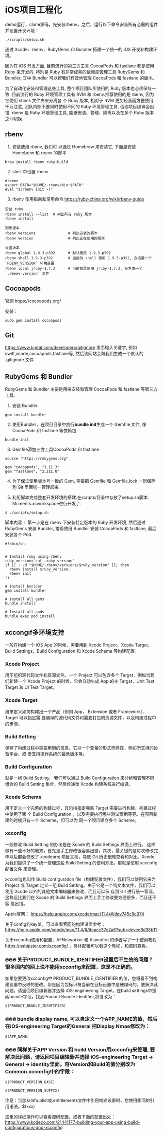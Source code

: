 # iOS项目工程化

demo运行，clone源码，先安装rbenv，之后，运行以下命令安装所有必需的组件并设置开发环境：
```
./scripts/setup.sh
```

通过 Xcode、rbenv、RubyGems 和 Bundler 搭建⼀个统⼀的 iOS 开发和构建环境。

因为在 iOS 开发⽅⾯, ⽬前流⾏的第三⽅⼯具 CocoaPods 和 fastlane 都是使⽤ Ruby 来开发的. 
特别是 Ruby 有⾮常成熟的依赖库管理⼯具 RubyGems 和 Bundler, 其中 Bundler 可以帮我们有效地管理 CocoaPods 和 fastlane 的版本。

为了⾃动化安装和管理这些⼯具, 整个项⽬团队所使⽤的 Ruby 版本也必须保持⼀致. 
⽬前流⾏的 Ruby 环境管理⼯具有 RVM 和 rbenv.推荐使⽤的是 rbenv, 因为它使⽤ shims ⽂件夹来分离各 个 Ruby 版本, 相对于 RVM 更加轻装⽽⽅便使⽤. 千万注意, 团队内部不要同时使⽤不同的 Ruby 环境管理⼯具, 否则项⽬编译会出错. rbenv 是 Ruby 环境管理⼯具, 能够安装、管理、隔离以及在多个 Ruby 版本之间切换. 

## rbenv
1. 安装使⽤ rbenv, 我们可 以通过 Homebrew 来安装它, 下⾯是安装 Homebrew 和 rbenv 的脚本
```
brew install rbenv ruby-build
```
2. shell 中设置 rbenv
```
#rbenv
export PATH="$HOME/.rbenv/bin:$PATH"
eval "$(rbenv init -)"
```
3. rbenv 使用指南和常用命令
https://ruby-china.org/wiki/rbenv-guide
```
安装 ruby
rbenv install --list  # 列出所有 ruby 版本
rbenv install  

列出版本
rbenv versions               # 列出安装的版本
rbenv version                # 列出正在使用的版本

设置版本
rbenv global 1.9.3-p392      # 默认使用 1.9.3-p392
rbenv shell 1.9.3-p392       # 当前的 shell 使用 1.9.3-p392, 会设置一个 `RBENV_VERSION` 环境变量
rbenv local jruby-1.7.3      # 当前目录使用 jruby-1.7.3, 会生成一个 `.rbenv-version` 文件
```

## Cocoapods
官网 https://cocoapods.org/

安装：
```
sudo gem install cocoapods
```

## Git

 https://www.toptal.com/developers/gitignore ⾥⾯输⼊关键字, 例如 swift,xcode,cocoapods,fastlane等, 然后该⽹站会帮我们⽣成⼀个默认的 .gitignore ⽂件.


## RubyGems 和 Bundler
RubyGems 和 Bundler 主要是⽤来安装和管理 CocoaPods 和 fastlane 等第三⽅⼯具.

1. 安装 Bundler
```
gem install bundler
```
2. 使用Bundler，在项目目录中执⾏**bundle init**⽣成⼀个 Gemfile ⽂件, 像 CocoaPods 和 fastlane 等依赖包
```
bundle init
```
3. Gemfile添加三方工具CocoaPods 和 fastlane 
```
source "https://rubygems.org"

gem "cocoapods", "1.11.3"
gem "fastlane", "2.211.0"
```
4. 为了保证使⽤版本号⼀致的 Gem, 需要把 Gemfile 和 Gemfile.lock ⼀同保存到 Git ⾥⾯统⼀管理起来.

5. 利用脚本完成整套开发环境的搭建.在scripts/目录中存放了setup.sh脚本. Moments.xcworkspace进⾏开发了.
```
$ ./scripts/setup.sh
```
脚本内容：
第⼀步是在 rbenv 下安装特定版本的 Ruby 开发环境, 然后通过 RubyGems 安装 Bunlder, 接着使⽤ Bundler 安装 CocoaPods 和 fastlane, 最后安装各个 Pod. 
```
#!/bin/sh


# Install ruby using rbenv
ruby_version=`cat .ruby-version`
if [[ ! -d "$HOME/.rbenv/versions/$ruby_version" ]]; then
  rbenv install $ruby_version;
  rbenv init
fi

# Install bunlder
gem install bundler

# Install all gems
bundle install

# Install all pods
bundle exec pod install
```

## xccongif多环境支持

⼀般在构建⼀个 iOS App 的时候，需要⽤到 Xcode Project，Xcode Target，Build Settings，Build Configuration 和 Xcode Scheme 等构建配置。

### Xcode Project
⽤于组织源代码⽂件和资源⽂件。⼀个 Project 可以包含多个 Target，例如当我们新建⼀个 Xcode Project 的时候，它会⾃动⽣成 App 的主 Target，Unit Test Target 和 UI Test Target。

### Xcode Target
⽤来定义如何构建出⼀个产品（例如 App， Extension 或者 Framework），Target 可以指定需 要编译的源代码⽂件和需要打包的资源⽂件，以及构建过程中的步骤。

### Build Setting
保存了构建过程中需要⽤到的信息，它以⼀个变量的形式⽽存在，例如所⽀持的设备平台，或 者⽀持操作系统的最低版本等。

### Build Configuration
就是⼀组 Build Setting。 我们可以通过 Build Configuration 来分组和管理不同组合的 Build Setting 集合，然后传递给 Xcode 构建系统进⾏编译。

### Xcode Scheme
⽤于定义⼀个完整的构建过程，其包括指定哪些 Target 需要进⾏构建，构建过程中使⽤了哪 个 Build Configuration ，以及需要执⾏哪些测试案例等等。在项⽬新建的时候只有⼀个 Scheme，但可以为 同⼀个项⽬建⽴多个 Scheme。

### xcconfig
⼀般修改 Build Setting 的办法是在 Xcode 的 Build Settings 界⾯上进⾏。 这样做有⼀些不好的地⽅，⾸先是⼿⼯修改很容易出错，其次，最关键的是每次修改完毕以后都会修改了 xcodeproj 项⽬⽂档，导致 Git 历史很难查看和对⽐。Xcode 为我们提供了⼀个统⼀管理这些 Build Setting 的便利⽅法，那就是使⽤ xcconfig 配置⽂件 来管理。

xcconfig也叫作 Build configuration file（构建配置⽂件），我们可以使⽤它来为 Project 或 Target 定义⼀组 Build Setting。由于它是⼀个纯⽂本⽂件，我们可以使⽤ Xcode 以外的其他⽂本编辑器来修改，⽽且可以保 存到 Git 进⾏统⼀管理。 这样远⽐我们在 Xcode 的 Build Settings 界⾯上⼿⼯修改要⽅便很多，⽽且还不容 易出错。

Apple官网： https://help.apple.com/xcode/mac/11.4/#/dev745c5c974

关于config的key值，可以查看官网的构建设置参考：https://help.apple.com/xcode/mac/11.4/#/itcaec37c2a6?sub=devec8d38b11

关于xcconfig使用和配置，AFNetworker 和 Alamofire 的作者写了一个使用教程 https://nshipster.com/xcconfig/ ，具体配置可以看这个教程，和源码查看。


### 🔥🔥🔥 关于PRODUCT_BUNDLE_IDENTIFIER设置后不生效的问题？很多国内的网上说不能用xcconfig来配置，这是不正确的。

如果您要更改xcconfig中 PRODUCT_BUNDLE_IDENTIFIER 的值，您将看不到构建设置中反映的更改。那是因为包标识符当前在目标设置中是硬编码的。要解决此问题，请返回项目编辑器并选择 iOS-engineering Target。在build settings中搜索bundle字段，找到Product Bundle Identifier,将值改为：
```
$(PRODUCT_BUNDLE_IDENTIFIER)
```

### 🔥🔥🔥 bundle display name, 可以自定义一个APP_NAME的值，然后在iOS-engineering Target的General 把Display Nmae修改为：
```
$(APP_NAME)
```

### 🔥🔥🔥 同样关于APP Version 和 build Version用xcconfig来管理, 要解决此问题，请返回项目编辑器并选择 iOS-engineering Target -> General -> identity里面。将Version和Build的值分别改为Common.xcconfig中的字段：
```
$(PRODUCT_VERSION_BASE)
```

```
$(PRODUCT_VERSION_SUFFIX)
```


注意：当您从Info.plist或.entitlements文件中引用构建设置时，您使用相同的引用语法。$(xxx)

这里的详细操作可以查看源码配置，或者下面的配置出处：
 https://www.kodeco.com/21441177-building-your-app-using-build-configurations-and-xcconfig


